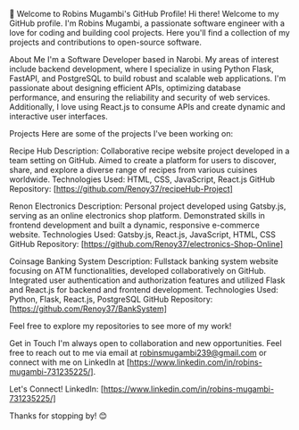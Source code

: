 👋 Welcome to Robins Mugambi's GitHub Profile! 
Hi there! Welcome to my GitHub profile. I'm Robins Mugambi, a passionate software engineer with a love for coding and building cool projects. Here you'll find a collection of my projects and contributions to open-source software.

About Me
I'm a Software Developer based in Narobi. My areas of interest include backend development, where I specialize in using Python Flask, FastAPI, and PostgreSQL to build robust and scalable web applications. I'm passionate about designing efficient APIs, optimizing database performance, and ensuring the reliability and security of web services. Additionally, I love using React.js to consume APIs and create dynamic and interactive user interfaces.

Projects
Here are some of the projects I've been working on:

Recipe Hub
Description: Collaborative recipe website project developed in a team setting on GitHub. Aimed to create a platform for users to discover, share, and explore a diverse range of recipes from various cuisines worldwide.
Technologies Used: HTML, CSS, JavaScript, React.js
GitHub Repository: [https://github.com/Renoy37/recipeHub-Project]


Renon Electronics
Description: Personal project developed using Gatsby.js, serving as an online electronics shop platform. Demonstrated skills in frontend development and built a dynamic, responsive e-commerce website.
Technologies Used: Gatsby.js, React.js, JavaScript, HTML, CSS
GitHub Repository: [https://github.com/Renoy37/electronics-Shop-Online]


Coinsage Banking System
Description: Fullstack banking system website focusing on ATM functionalities, developed collaboratively on GitHub. Integrated user authentication and authorization features and utilized Flask and React.js for backend and frontend development.
Technologies Used: Python, Flask, React.js, PostgreSQL
GitHub Repository: [https://github.com/Renoy37/BankSystem]


Feel free to explore my repositories to see more of my work!

Get in Touch
I'm always open to collaboration and new opportunities. Feel free to reach out to me via email at robinsmugambi239@gmail.com or connect with me on LinkedIn at [https://www.linkedin.com/in/robins-mugambi-731235225/].

Let's Connect!
LinkedIn: [https://www.linkedin.com/in/robins-mugambi-731235225/]

Thanks for stopping by! 😊


